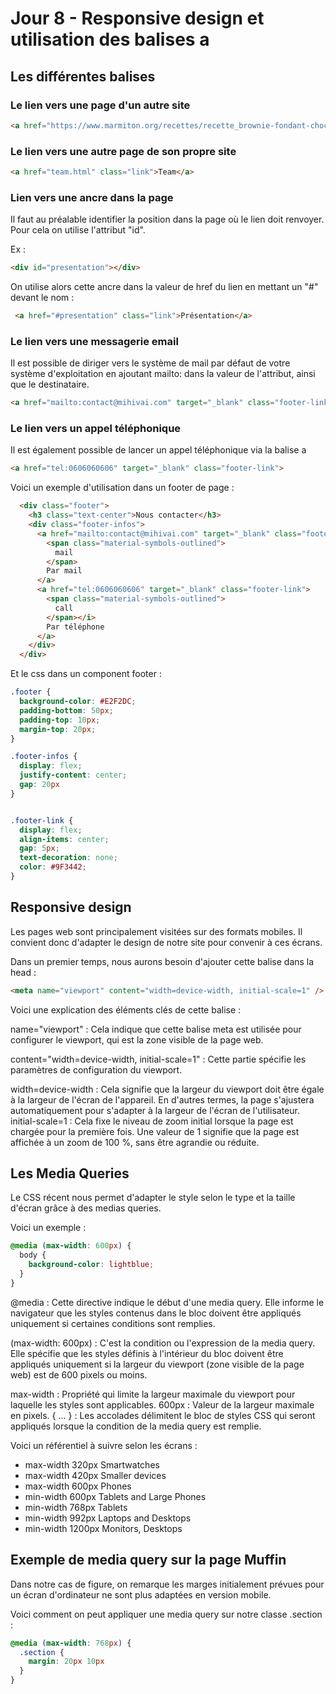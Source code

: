 # Jour 8 - Responsive design et utilisation des balises a 

## Les différentes balises <a>

### Le lien vers une page d'un autre site

```html
<a href="https://www.marmiton.org/recettes/recette_brownie-fondant-chocolat-bananes_53461.aspx" target="_blank" class="btn-pink">En savoir plus</a>
```

### Le lien vers une autre page de son propre site
```html 
<a href="team.html" class="link">Team</a>
```

### Lien vers une ancre dans la page

Il faut au préalable identifier la position dans la page où le lien doit renvoyer. Pour cela on utilise l'attribut "id".

Ex : 

```html
<div id="presentation"></div>
```

On utilise alors cette ancre dans la valeur de href du lien en mettant un "#" devant le nom :

```html
 <a href="#presentation" class="link">Présentation</a>
 ```

 ### Le lien vers une messagerie email

 Il est possible de diriger vers le système de mail par défaut  de votre système d'exploitation en ajoutant mailto: dans la valeur de l'attribut, ainsi que le destinataire.

 ```html
 <a href="mailto:contact@mihivai.com" target="_blank" class="footer-link">
```

### Le lien vers un appel téléphonique
Il est également possible de lancer un appel téléphonique via la balise a

```html
<a href="tel:0606060606" target="_blank" class="footer-link">
````

Voici un exemple d'utilisation dans un footer de page : 

```html
  <div class="footer">
    <h3 class="text-center">Nous contacter</h3>
    <div class="footer-infos">
      <a href="mailto:contact@mihivai.com" target="_blank" class="footer-link">
        <span class="material-symbols-outlined">
          mail
        </span>
        Par mail
      </a>
      <a href="tel:0606060606" target="_blank" class="footer-link">
        <span class="material-symbols-outlined">
          call
        </span></i>
        Par téléphone
      </a>
    </div>
  </div>
```

Et le css dans un component footer : 

```css
.footer {
  background-color: #E2F2DC;
  padding-bottom: 50px;
  padding-top: 10px;
  margin-top: 20px;
}

.footer-infos {
  display: flex;
  justify-content: center;
  gap: 20px
}


.footer-link {
  display: flex;
  align-items: center;
  gap: 5px;
  text-decoration: none;
  color: #9F3442;
}

```
## Responsive design
Les pages web sont principalement visitées sur des formats mobiles. Il convient donc d'adapter le design de notre site pour convenir à ces écrans.

Dans un premier temps, nous aurons besoin d'ajouter cette balise dans la head : 

```html
<meta name="viewport" content="width=device-width, initial-scale=1" />
```

Voici une explication des éléments clés de cette balise :

name="viewport" : Cela indique que cette balise meta est utilisée pour configurer le viewport, qui est la zone visible de la page web.

content="width=device-width, initial-scale=1" : Cette partie spécifie les paramètres de configuration du viewport.

width=device-width : Cela signifie que la largeur du viewport doit être égale à la largeur de l'écran de l'appareil. En d'autres termes, la page s'ajustera automatiquement pour s'adapter à la largeur de l'écran de l'utilisateur.
initial-scale=1 : Cela fixe le niveau de zoom initial lorsque la page est chargée pour la première fois. Une valeur de 1 signifie que la page est affichée à un zoom de 100 %, sans être agrandie ou réduite.



## Les Media Queries

Le CSS récent nous permet d'adapter le style selon le type et la taille d'écran grâce à des medias queries. 

Voici un exemple : 

```css
@media (max-width: 600px) {
  body {
    background-color: lightblue;
  }
}
```

@media : Cette directive indique le début d'une media query. Elle informe le navigateur que les styles contenus dans le bloc doivent être appliqués uniquement si certaines conditions sont remplies.

(max-width: 600px) : C'est la condition ou l'expression de la media query. Elle spécifie que les styles définis à l'intérieur du bloc doivent être appliqués uniquement si la largeur du viewport (zone visible de la page web) est de 600 pixels ou moins.

max-width : Propriété qui limite la largeur maximale du viewport pour laquelle les styles sont applicables.
600px : Valeur de la largeur maximale en pixels.
{ ... } : Les accolades délimitent le bloc de styles CSS qui seront appliqués lorsque la condition de la media query est remplie.

Voici un référentiel à suivre selon les écrans : 

- max-width 320px	Smartwatches
- max-width 420px	Smaller devices
- max-width 600px	Phones
- min-width 600px	Tablets and Large Phones
- min-width 768px	Tablets
- min-width 992px	Laptops and Desktops
- min-width 1200px	Monitors, Desktops


## Exemple de media query sur la page Muffin
Dans notre cas de figure, on remarque les marges initialement prévues pour un écran d'ordinateur ne sont plus adaptées en version mobile.

Voici comment on peut appliquer une media query sur notre classe .section : 

```css
@media (max-width: 768px) {
  .section {
    margin: 20px 10px
  }
}
```
